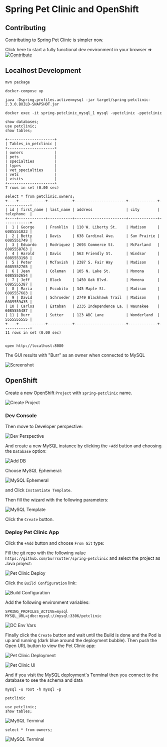 # Spring Pet Clinic and OpenShift

## Contributing

Contributing to Spring Pet Clinic is simpler now.

Click here to start a fully functional dev environment in your browser ⇒  [![Contribute](https://www.eclipse.org/che/contribute.svg)](https://codeready-workspaces.apps.mloriedo-che-devex.devcluster.openshift.com/f?url=https://github.com/l0rd/outyet)


## Localhost Development

```
mvn package

docker-compose up

java -Dspring.profiles.active=mysql -jar target/spring-petclinic-2.3.0.BUILD-SNAPSHOT.jar 

docker exec -it spring-petclinic_mysql_1 mysql -upetclinic -ppetclinic

show databases;
use petclinic;
show tables;

+---------------------+
| Tables_in_petclinic |
+---------------------+
| owners              |
| pets                |
| specialties         |
| types               |
| vet_specialties     |
| vets                |
| visits              |
+---------------------+
7 rows in set (0.00 sec)

select * from petclinic.owners;
+----+------------+-----------+-----------------------+-------------+------------+
| id | first_name | last_name | address               | city        | telephone  |
+----+------------+-----------+-----------------------+-------------+------------+
|  1 | George     | Franklin  | 110 W. Liberty St.    | Madison     | 6085551023 |
|  2 | Betty      | Davis     | 638 Cardinal Ave.     | Sun Prairie | 6085551749 |
|  3 | Eduardo    | Rodriquez | 2693 Commerce St.     | McFarland   | 6085558763 |
|  4 | Harold     | Davis     | 563 Friendly St.      | Windsor     | 6085553198 |
|  5 | Peter      | McTavish  | 2387 S. Fair Way      | Madison     | 6085552765 |
|  6 | Jean       | Coleman   | 105 N. Lake St.       | Monona      | 6085552654 |
|  7 | Jeff       | Black     | 1450 Oak Blvd.        | Monona      | 6085555387 |
|  8 | Maria      | Escobito  | 345 Maple St.         | Madison     | 6085557683 |
|  9 | David      | Schroeder | 2749 Blackhawk Trail  | Madison     | 6085559435 |
| 10 | Carlos     | Estaban   | 2335 Independence La. | Waunakee    | 6085555487 |
| 11 | Burr       | Sutter    | 123 ABC Lane          | Wonderland  | 5555555555 |
+----+------------+-----------+-----------------------+-------------+------------+
11 rows in set (0.00 sec)


open http://localhost:8080

```

The GUI results with "Burr" as an owner when connected to MySQL

![Screenshot](images/1-screenshot.png)


## OpenShift

Create a new OpenShift `Project` with `spring-petclinic` name.

![Create Project](images/2-create-project.png)

### Dev Console

Then move to Developer perspective:

![Dev Perspective](images/3-switch-perspective.png)

And create a new MySQL instance by clicking the `+Add` button and choosing the `Database` option:

![Add DB](images/4-db.png)

Choose MySQL Ephemeral:

![MySQL Ephemeral](images/5-mysql-ephemeral.png)

and Click `Instantiate Template`.

Then fill the wizard with the following parameters:

![MySQL Template](images/6-db-params.png)

Click the `Create` button. 

### Deploy Pet Clinic App


Click the `+Add` button and choose `From Git` type:

Fill the git repo with the following value `https://github.com/burrsutter/spring-petclinic` and select the project as Java project:

![Pet Clinic Deploy](images/7-petclinic-deploy.png)

Click the `Build Configuration` link:

![Build Configuration](images/8-build-config.png)

Add the following environment variables:

```
SPRING_PROFILES_ACTIVE=mysql
MYSQL_URL=jdbc:mysql://mysql:3306/petclinic
```

![DC Env Vars](images/9-app-env-vars.png)

Finally click the `Create` button and wait until the Build is done and the Pod is up and running (dark blue around the deployment bubble).
Then push the Open URL button to view the Pet Clinic app:

![Pet Clinic Deployment](images/10-petclinic-url.png)


![Pet Clinic UI](images/11-output-ui.png)

And if you visit the MySQL deployment's Terminal then you connect to the database to see the schema and data


```
mysql -u root -h mysql -p

petclinic

use petclinic;
show tables;
```

![MySQL Terminal](images/12-mysql-terminal-1.png)

```
select * from owners;
```

![MySQL Terminal](images/13-mysql-terminal-2.png)
